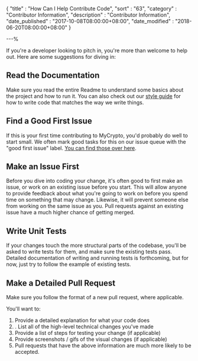 {
"title"       : "How Can I Help Contribute Code",
"sort"        : "63",
"category"    : "Contributor Information",
"description" : "Contributor Information",
"date_published" : "2017-10-08T08:00:00+08:00",
"date_modified"  : "2018-06-20T08:00:00+08:00"
}

---%


If you're a developer looking to pitch in, you're more than welcome to help out. Here are some suggestions for diving in:

## Read the Documentation
Make sure you read the entire Readme to understand some basics about the project and how to run it. You can also check out our [style guide](https://github.com/MyCryptoHQ/MyCrypto/wiki/Style-Guides) for how to write code that matches the way we write things.

## Find a Good First Issue
If this is your first time contributing to MyCrypto, you'd probably do well to start small. We often mark good tasks for this on our issue queue with the "good first issue" label. [You can find those over here](https://github.com/MyCryptoHQ/mycrypto/issues?q=is%3Aopen+is%3Aissue+label%3A%22good+first+issue%22).

## Make an Issue First
Before you dive into coding your change, it's often good to first make an issue, or work on an existing issue before you start. This will allow anyone to provide feedback about what you're going to work on before you spend time on something that may change. Likewise, it will prevent someone else from working on the same issue as you. Pull requests against an existing issue have a much higher chance of getting merged.

## Write Unit Tests
If your changes touch the more structural parts of the codebase, you'll be asked to write tests for them, and make sure the existing tests pass. Detailed documentation of writing and running tests is forthcoming, but for now, just try to follow the example of existing tests.

## Make a Detailed Pull Request
Make sure you follow the format of a new pull request, where applicable. 

You'll want to:

1. Provide a detailed explanation for what your code does
2. . List all of the high-level technical changes you've made
3. Provide a list of steps for testing your change (if applicable)
4. Provide screenshots / gifs of the visual changes (if applicable)
5. Pull requests that have the above information are much more likely to be accepted.